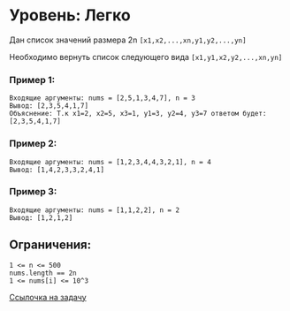 # Уровень: Легко

Дан список значений размера 2n ```[x1,x2,...,xn,y1,y2,...,yn]```

Необходимо вернуть список следующего вида ```[x1,y1,x2,y2,...,xn,yn]```

### Пример 1:
```
Входящие аргументы: nums = [2,5,1,3,4,7], n = 3
Вывод: [2,3,5,4,1,7]
Объяснение: Т.к x1=2, x2=5, x3=1, y1=3, y2=4, y3=7 ответом будет: [2,3,5,4,1,7]
```
### Пример 2:
```
Входящие аргументы: nums = [1,2,3,4,4,3,2,1], n = 4
Вывод: [1,4,2,3,3,2,4,1]
```
### Пример 3:
```
Входящие аргументы: nums = [1,1,2,2], n = 2
Вывод: [1,2,1,2]
```

## Ограничения:
```
1 <= n <= 500
nums.length == 2n
1 <= nums[i] <= 10^3
```

[Ссылочка на задачу](https://leetcode.com/problems/shuffle-the-array/)